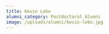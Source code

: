 ```yaml
---
title: Kevin Lebo
alumni_category: Postdoctoral Alumni
image: /uploads/alumni/kevin-lebo.jpg
---
```

